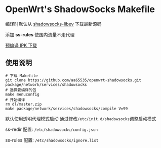 OpenWrt's ShadowSocks Makefile
===

编译时默认从 [shadowsocks-libev][1] 下载最新源码

添加 **ss-rules** 使国内流量不走代理

[预编译 IPK 下载][2]

使用说明
---

```
# 下载 Makefile
git clone https://github.com/aa65535/openwrt-shadowsocks.git package/network/services/shadowsocks
# 选择要编译的包
make menuconfig
# 开始编译
rm dl/master.zip
make package/network/services/shadowsocks/compile V=99
```

默认使用透明代理模式启动 通过修改`/etc/init.d/shadowsocks`调整启动模式

ss-redir 配置: `/etc/shadowsocks/config.json`

ss-rules 配置: `/etc/shadowsocks/ignore.list`


  [1]: https://github.com/madeye/shadowsocks-libev
  [2]: https://sourceforge.net/projects/openwrt-dist/files/shadowsocks-libev/
